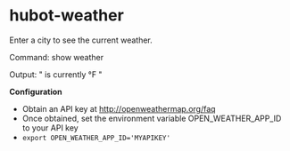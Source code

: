 # hubot-weather
Enter a city to see the current weather.

Command: show <city> weather

Output: "<city> is currently <temp>°F <slack emoji>"

**Configuration**
- Obtain an API key at http://openweathermap.org/faq
- Once obtained, set the environment variable OPEN_WEATHER_APP_ID to your API key
- `export OPEN_WEATHER_APP_ID='MYAPIKEY'`
